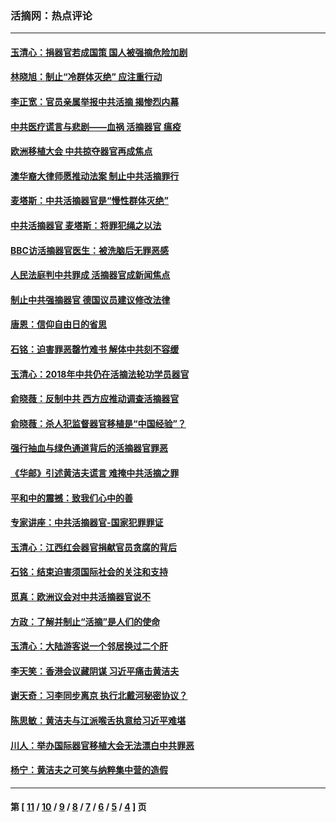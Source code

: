 ### 活摘网：热点评论
---
#### [玉清心：捐器官若成国策 国人被强摘危险加剧](../../pages/nf5879/n12802713.md?06260430) 
#### [林晓旭：制止“冷群体灭绝” 应注重行动](../../pages/nf5879/n12779736.md?06260430) 
#### [李正宽：官员亲属举报中共活摘 揭惨烈内幕](../../pages/nf5879/n12684490.md?06260430) 
#### [中共医疗谎言与悲剧——血祸 活摘器官 瘟疫](../../pages/nf5879/n12372103.md?06260430) 
#### [欧洲移植大会 中共掠夺器官再成焦点](../../pages/nf5879/n11538883.md?06260430) 
#### [澳华裔大律师愿推动法案 制止中共活摘罪行](../../pages/nf5879/n11377039.md?06260430) 
#### [麦塔斯：中共活摘器官是“慢性群体灭绝”](../../pages/nf5879/n11350529.md?06260430) 
#### [中共活摘器官 麦塔斯：将罪犯绳之以法](../../pages/nf5879/n11347973.md?06260430) 
#### [BBC访活摘器官医生：被洗脑后无罪恶感](../../pages/nf5879/n11335935.md?06260430) 
#### [人民法庭判中共罪成 活摘器官成新闻焦点](../../pages/nf5879/n11331578.md?06260430) 
#### [制止中共强摘器官 德国议员建议修改法律](../../pages/nf5879/n11249451.md?06260430) 
#### [唐恩：信仰自由日的省思](../../pages/nf5879/n11003525.md?06260430) 
#### [石铭：迫害罪恶罄竹难书  解体中共刻不容缓](../../pages/nf5879/n10942855.md?06260430) 
#### [玉清心：2018年中共仍在活摘法轮功学员器官](../../pages/nf5879/n10914646.md?06260430) 
#### [俞晓薇：反制中共 西方应推动调查活摘器官](../../pages/nf5879/n10794671.md?06260430) 
#### [俞晓薇：杀人犯监督器官移植是“中国经验”？](../../pages/nf5879/n10466427.md?06260430) 
#### [强行抽血与绿色通道背后的活摘器官罪恶](../../pages/nf5879/n10004708.md?06260430) 
#### [《华邮》引述黄洁夫谎言 难掩中共活摘之罪](../../pages/nf5879/n9642309.md?06260430) 
#### [平和中的震撼：致我们心中的善](../../pages/nf5879/n9021123.md?06260430) 
#### [专家讲座：中共活摘器官-国家犯罪罪证](../../pages/nf5879/n8828153.md?06260430) 
#### [玉清心：江西红会器官捐献官员贪腐的背后](../../pages/nf5879/n8522122.md?06260430) 
#### [石铭：结束迫害须国际社会的关注和支持](../../pages/nf5879/n8443497.md?06260430) 
#### [觅真：欧洲议会对中共活摘器官说不](../../pages/nf5879/n8337486.md?06260430) 
#### [方政：了解并制止“活摘”是人们的使命](../../pages/nf5879/n8329214.md?06260430) 
#### [玉清心：大陆游客说一个邻居换过二个肝](../../pages/nf5879/n8291404.md?06260430) 
#### [李天笑：香港会议藏阴谋 习近平痛击黄洁夫](../../pages/nf5879/n8241459.md?06260430) 
#### [谢天奇：习李同步离京 执行北戴河秘密协议？](../../pages/nf5879/n8230418.md?06260430) 
#### [陈思敏：黄洁夫与江派喉舌执意给习近平难堪](../../pages/nf5879/n8222166.md?06260430) 
#### [川人：举办国际器官移植大会无法漂白中共罪恶](../../pages/nf5879/n8221121.md?06260430) 
#### [杨宁：黄洁夫之可笑与纳粹集中营的造假](../../pages/nf5879/n8219897.md?06260430) 

---
#### 第 [ [11](./11.md?06260430) / [10](./10.md?06260430) / [9](./9.md?06260430) / [8](./8.md?06260430) / [7](./7.md?06260430) / [6](./6.md?06260430) / [5](./5.md?06260430) / [4](./4.md?06260430) ] 页
